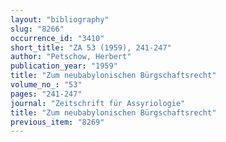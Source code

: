 ```yaml
---
layout: "bibliography"
slug: "8266"
occurrence_id: "3410"
short_title: "ZA 53 (1959), 241-247"
author: "Petschow, Herbert"
publication_year: "1959"
title: "Zum neubabylonischen Bürgschaftsrecht"
volume_no_: "53"
pages: "241-247"
journal: "Zeitschrift für Assyriologie"
title: "Zum neubabylonischen Bürgschaftsrecht"
previous_item: "8269"
---
```

